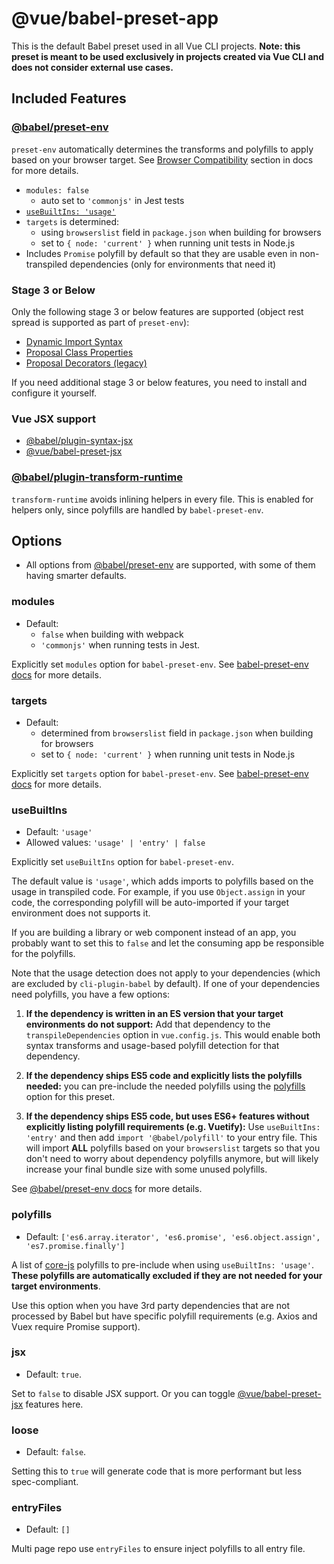 # @vue/babel-preset-app

This is the default Babel preset used in all Vue CLI projects. **Note: this preset is meant to be used exclusively in projects created via Vue CLI and does not consider external use cases.**

## Included Features

### [@babel/preset-env](https://new.babeljs.io/docs/en/next/babel-preset-env.html)

`preset-env` automatically determines the transforms and polyfills to apply based on your browser target. See [Browser Compatibility](https://cli.vuejs.org/guide/browser-compatibility.html) section in docs for more details.

- `modules: false`
  - auto set to `'commonjs'` in Jest tests
- [`useBuiltIns: 'usage'`](#usebuiltins)
- `targets` is determined:
  - using `browserslist` field in `package.json` when building for browsers
  - set to `{ node: 'current' }` when running unit tests in Node.js
- Includes `Promise` polyfill by default so that they are usable even in non-transpiled dependencies (only for environments that need it)

### Stage 3 or Below

Only the following stage 3 or below features are supported (object rest spread is supported as part of `preset-env`):

- [Dynamic Import Syntax](https://github.com/tc39/proposal-dynamic-import)
- [Proposal Class Properties](https://babeljs.io/docs/en/next/babel-plugin-proposal-class-properties.html)
- [Proposal Decorators (legacy)](https://babeljs.io/docs/en/next/babel-plugin-proposal-decorators.html)

If you need additional stage 3 or below features, you need to install and configure it yourself.

### Vue JSX support

- [@babel/plugin-syntax-jsx](https://github.com/babel/babel/tree/master/packages/babel-plugin-syntax-jsx)
- [@vue/babel-preset-jsx](https://github.com/vuejs/jsx)

### [@babel/plugin-transform-runtime](https://github.com/babel/babel/tree/master/packages/babel-plugin-transform-runtime)

`transform-runtime` avoids inlining helpers in every file. This is enabled for helpers only, since polyfills are handled by `babel-preset-env`.

## Options

- All options from [@babel/preset-env](https://babeljs.io/docs/en/next/babel-preset-env.html) are supported, with some of them having smarter defaults.

### modules

- Default:
  - `false` when building with webpack
  - `'commonjs'` when running tests in Jest.

Explicitly set `modules` option for `babel-preset-env`. See [babel-preset-env docs](https://github.com/babel/babel/tree/master/packages/babel-preset-env#modules) for more details.

### targets

- Default:
  - determined from `browserslist` field in `package.json` when building for browsers
  - set to `{ node: 'current' }` when running unit tests in Node.js

Explicitly set `targets` option for `babel-preset-env`. See [babel-preset-env docs](https://github.com/babel/babel/tree/master/packages/babel-preset-env#targets) for more details.

### useBuiltIns

- Default: `'usage'`
- Allowed values: `'usage' | 'entry' | false`

Explicitly set `useBuiltIns` option for `babel-preset-env`.

The default value is `'usage'`, which adds imports to polyfills based on the usage in transpiled code. For example, if you use `Object.assign` in your code, the corresponding polyfill will be auto-imported if your target environment does not supports it.

If you are building a library or web component instead of an app, you probably want to set this to `false` and let the consuming app be responsible for the polyfills.

Note that the usage detection does not apply to your dependencies (which are excluded by `cli-plugin-babel` by default). If one of your dependencies need polyfills, you have a few options:

1. **If the dependency is written in an ES version that your target environments do not support:** Add that dependency to the `transpileDependencies` option in `vue.config.js`. This would enable both syntax transforms and usage-based polyfill detection for that dependency.

2. **If the dependency ships ES5 code and explicitly lists the polyfills needed:** you can pre-include the needed polyfills using the [polyfills](#polyfills) option for this preset.

3. **If the dependency ships ES5 code, but uses ES6+ features without explicitly listing polyfill requirements (e.g. Vuetify):** Use `useBuiltIns: 'entry'` and then add `import '@babel/polyfill'` to your entry file. This will import **ALL** polyfills based on your `browserslist` targets so that you don't need to worry about dependency polyfills anymore, but will likely increase your final bundle size with some unused polyfills.

See [@babel/preset-env docs](https://new.babeljs.io/docs/en/next/babel-preset-env.html#usebuiltins-usage) for more details.

### polyfills

- Default: `['es6.array.iterator', 'es6.promise', 'es6.object.assign', 'es7.promise.finally']`

A list of [core-js](https://github.com/zloirock/core-js) polyfills to pre-include when using `useBuiltIns: 'usage'`. **These polyfills are automatically excluded if they are not needed for your target environments**.

Use this option when you have 3rd party dependencies that are not processed by Babel but have specific polyfill requirements (e.g. Axios and Vuex require Promise support).

### jsx

- Default: `true`.

Set to `false` to disable JSX support. Or you can toggle [@vue/babel-preset-jsx](https://github.com/vuejs/jsx/tree/dev/packages/babel-preset-jsx) features here.

### loose

- Default: `false`.

Setting this to `true` will generate code that is more performant but less spec-compliant.

### entryFiles

- Default: `[]`

Multi page repo use `entryFiles` to ensure inject polyfills to all entry file.


